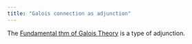 ```yaml
---
title: "Galois connection as adjunction"
---
```


The [Fundamental thm of Galois Theory](<notes/ntpy/Theorems/Field Theory/Fundamental thm of Galois Theory.md>) is a type of adjunction.